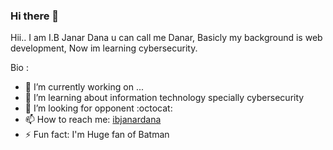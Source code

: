 ### Hi there 👋


Hii.. I am I.B Janar Dana u can call me Danar, Basicly my background is web development, Now im learning cybersecurity.

Bio :

- 🔭 I’m currently working on ...
- 🌱 I’m learning about information technology specially cybersecurity
- :8ball: I’m looking for opponent :octocat:
- 📫 How to reach me: [ibjanardana](https://instagram.com/ibijidi)
- ⚡ Fun fact: I'm Huge fan of Batman 
